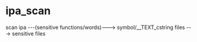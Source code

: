 # ipa_scan

scan ipa ---(sensitive functions/words)---> symbol/__TEXT_cstring files ---> sensitive files

